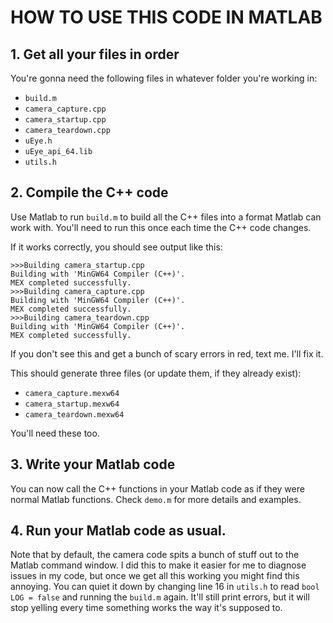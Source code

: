 # HOW TO USE THIS CODE IN MATLAB

## 1. Get all your files in order

You're gonna need the following files in whatever folder you're working in:

* `build.m`
* `camera_capture.cpp`
* `camera_startup.cpp`
* `camera_teardown.cpp`
* `uEye.h`
* `uEye_api_64.lib`
* `utils.h`

## 2. Compile the C++ code

Use Matlab to run `build.m` to build all the C++ files into a format Matlab can work with. You'll need to run this once each time the C++ code changes.

If it works correctly, you should see output like this:

```
>>>Building camera_startup.cpp
Building with 'MinGW64 Compiler (C++)'.
MEX completed successfully.
>>>Building camera_capture.cpp
Building with 'MinGW64 Compiler (C++)'.
MEX completed successfully.
>>>Building camera_teardown.cpp
Building with 'MinGW64 Compiler (C++)'.
MEX completed successfully.
```

If you don't see this and get a bunch of scary errors in red, text me. I'll fix it.

This should generate three files (or update them, if they already exist):

* `camera_capture.mexw64`
* `camera_startup.mexw64`
* `camera_teardown.mexw64`

You'll need these too.

## 3. Write your Matlab code

You can now call the C++ functions in your Matlab code as if they were normal Matlab functions. Check `demo.m` for more details and examples.

## 4. Run your Matlab code as usual.

Note that by default, the camera code spits a bunch of stuff out to the Matlab command window. I did this to make it easier for me to diagnose issues in my code, but once we get all this working you might find this annoying. You can quiet it down by changing line 16 in `utils.h` to read `bool LOG = false` and running the `build.m` again. It'll still print errors, but it will stop yelling every time something works the way it's supposed to.